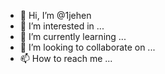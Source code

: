 - 👋 Hi, I’m @1jehen
- 👀 I’m interested in ...
- 🌱 I’m currently learning ...
- 💞️ I’m looking to collaborate on ...
- 📫 How to reach me ...

<!---
1jehen/1jehen is a ✨ special ✨ repository because its `README.md` (this file) appears on your GitHub profile.
You can click the Preview link to take a look at your changes.
--->
